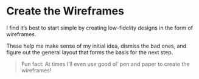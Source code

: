 # Create the Wireframes

I find it’s best to start simple by creating low-fidelity designs in the form of wireframes.

These help me make sense of my initial idea, dismiss the bad ones, and figure out the general layout that forms the basis for the next step.

> Fun fact: At times I’ll even use good ol’ pen and paper to create the wireframes!
